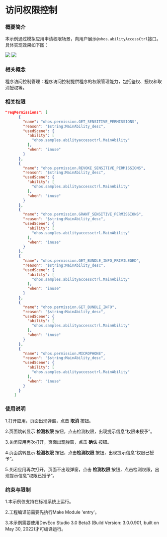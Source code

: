 # 访问权限控制

### 概要简介

本示例通过模拟应用申请权限场景，向用户展示`@ohos.abilityAccessCtrl`接口。具体实现效果如下图：

![](screenshots/device/main.png) ![](screenshots/device/dialog.png)

### 相关概念

程序访问控制管理：程序访问控制提供程序的权限管理能力，包括鉴权、授权和取消授权等。

### 相关权限

```json
"reqPermissions": [
      {
        "name": "ohos.permission.GET_SENSITIVE_PERMISSIONS",
        "reason": "$string:MainAbility_desc",
        "usedScene": {
          "ability": [
            "ohos.samples.abilityaccessctrl.MainAbility"
          ],
          "when": "inuse"
        }
      },
      {
        "name": "ohos.permission.REVOKE_SENSITIVE_PERMISSIONS",
        "reason": "$string:MainAbility_desc",
        "usedScene": {
          "ability": [
            "ohos.samples.abilityaccessctrl.MainAbility"
          ],
          "when": "inuse"
        }
      },
      {
        "name": "ohos.permission.GRANT_SENSITIVE_PERMISSIONS",
        "reason": "$string:MainAbility_desc",
        "usedScene": {
          "ability": [
            "ohos.samples.abilityaccessctrl.MainAbility"
          ],
          "when": "inuse"
        }
      },
      {
        "name": "ohos.permission.GET_BUNDLE_INFO_PRIVILEGED",
        "reason": "$string:MainAbility_desc",
        "usedScene": {
          "ability": [
            "ohos.samples.abilityaccessctrl.MainAbility"
          ],
          "when": "inuse"
        }
      },
      {
        "name": "ohos.permission.GET_BUNDLE_INFO",
        "reason": "$string:MainAbility_desc",
        "usedScene": {
          "ability": [
            "ohos.samples.abilityaccessctrl.MainAbility"
          ],
          "when": "inuse"
        }
      },
      {
        "name": "ohos.permission.MICROPHONE",
        "reason": "$string:MainAbility_desc",
        "usedScene": {
          "ability": [
            "ohos.samples.abilityaccessctrl.MainAbility"
          ],
          "when": "inuse"
        }
      }
    ]
```

### 使用说明

1.打开应用，页面出现弹窗，点击 **取消** 按钮。

2.页面跳转显示 **检测权限** 按钮，点击检测权限，出现提示信息“权限未授予”。

3.关闭应用再次打开，页面出现弹窗，点击 **确认** 按钮。

4.页面跳转显示 **检测权限** 按钮，点击**检测权限** 按钮，出现提示信息“权限已授予”。

5.关闭应用再次打开，页面不出现弹窗，点击 **检测权限** 按钮，点击检测权限，出现提示信息“权限已授予”。

### 约束与限制

1.本示例仅支持在标准系统上运行。

2.工程编译前需要先执行Make Module 'entry'。

3.本示例需要使用DevEco Studio 3.0 Beta3 (Build Version: 3.0.0.901, built on May 30, 2022)才可编译运行。